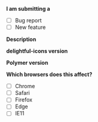 **I am submitting a**

- [ ] Bug report
- [ ] New feature

**Description**
<!--
If submitting a bug report, please specify which icon pairs the bug effects and a short description.
Remember that some browsers such as IE11 and Edge do not show the icon animation.

ex:
"menu-arrow-back" and "menu-arrow-forward"
or
"all"
-->

<!--
If submitting a new icon pair request, please specify which two icons from https://material.io/icons
you would like to see a pair for

ex:
New icon pair for https://material.io/icons/#ic_pause and https://material.io/icons/#ic_play_arrow
-->

**delightful-icons version**
<!-- ex: 0.1.1 -->

**Polymer version**
<!-- ex: 2.0.0 -->

**Which browsers does this affect?**
- [ ] Chrome
- [ ] Safari
- [ ] Firefox
- [ ] Edge
- [ ] IE11
